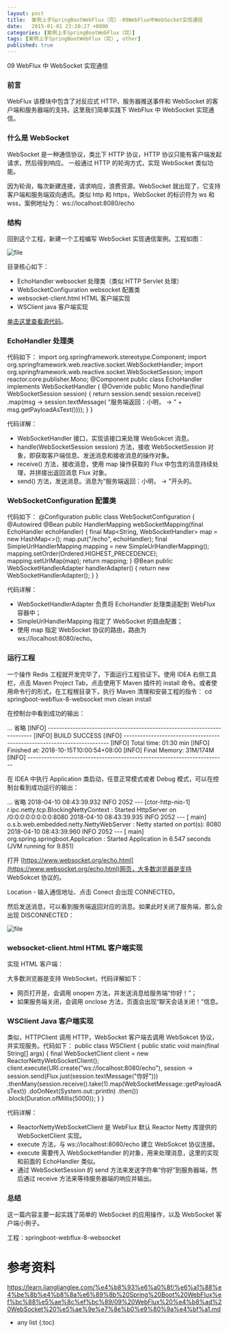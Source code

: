 ```yaml
---
layout: post
title:  案例上手SpringBootWebFlux（完）-09WebFlux中WebSocket实现通信
date:   2015-01-01 23:20:27 +0800
categories: [案例上手SpringBootWebFlux（完）]
tags: [案例上手SpringBootWebFlux（完）, other]
published: true
---
```




09 WebFlux 中 WebSocket 实现通信
### 前言

WebFlux 该模块中包含了对反应式 HTTP、服务器推送事件和 WebSocket 的客户端和服务器端的支持。这里我们简单实践下 WebFlux 中 WebSocket 实现通信。

### 什么是 WebSocket

WebSocket 是一种通信协议，类比下 HTTP 协议，HTTP 协议只能有客户端发起请求，然后得到响应。 一般通过 HTTP 的轮询方式，实现 WebSocket 类似功能。

因为轮询，每次新建连接，请求响应，浪费资源。WebSocket 就出现了，它支持客户端和服务端双向通讯。类似 http 和 https，WebSocket 的标识符为 ws 和 wss，案例地址为：
ws://localhost:8080/echo

### 结构

回到这个工程，新建一个工程编写 WebSocket 实现通信案例。工程如图：

![file](https://learn.lianglianglee.com/%e4%b8%93%e6%a0%8f/%e6%a1%88%e4%be%8b%e4%b8%8a%e6%89%8b%20Spring%20Boot%20WebFlux%ef%bc%88%e5%ae%8c%ef%bc%89/assets/38520c5f22d961494869d108b3c044711525329.png)

目录核心如下：

* EchoHandler websocket 处理类（类似 HTTP Servlet 处理）
* WebSocketConfiguration websocket 配置类
* websocket-client.html HTML 客户端实现
* WSClient java 客户端实现

[单击这里查看源代码](https://github.com/JeffLi1993/springboot-learning-example)。

### EchoHandler 处理类

代码如下：
import org.springframework.stereotype.Component; import org.springframework.web.reactive.socket.WebSocketHandler; import org.springframework.web.reactive.socket.WebSocketSession; import reactor.core.publisher.Mono; @Component public class EchoHandler implements WebSocketHandler { @Override public Mono<Void> handle(final WebSocketSession session) { return session.send( session.receive() .map(msg -> session.textMessage( "服务端返回：小明， -> " + msg.getPayloadAsText()))); } }

代码详解：

* WebSocketHandler 接口，实现该接口来处理 WebSokcet 消息。
* handle(WebSocketSession session) 方法，接收 WebSocketSession 对象，即获取客户端信息、发送消息和接收消息的操作对象。
* receive() 方法，接收消息，使用 map 操作获取的 Flux 中包含的消息持续处理，并拼接出返回消息 Flux 对象。
* send() 方法，发送消息。消息为“服务端返回：小明， -> ”开头的。

### WebSocketConfiguration 配置类

代码如下：
@Configuration public class WebSocketConfiguration { @Autowired @Bean public HandlerMapping webSocketMapping(final EchoHandler echoHandler) { final Map<String, WebSocketHandler> map = new HashMap<>(); map.put("/echo", echoHandler); final SimpleUrlHandlerMapping mapping = new SimpleUrlHandlerMapping(); mapping.setOrder(Ordered.HIGHEST_PRECEDENCE); mapping.setUrlMap(map); return mapping; } @Bean public WebSocketHandlerAdapter handlerAdapter() { return new WebSocketHandlerAdapter(); } }

代码详解：

* WebSocketHandlerAdapter 负责将 EchoHandler 处理类适配到 WebFlux 容器中；
* SimpleUrlHandlerMapping 指定了 WebSocket 的路由配置；
* 使用 map 指定 WebSocket 协议的路由，路由为 ws://localhost:8080/echo。

### 运行工程

一个操作 Redis 工程就开发完毕了，下面运行工程验证下。使用 IDEA 右侧工具栏，点击 Maven Project Tab，点击使用下 Maven 插件的 install 命令。或者使用命令行的形式，在工程根目录下，执行 Maven 清理和安装工程的指令：
cd springboot-webflux-8-websocket mvn clean install

在控制台中看到成功的输出：

... 省略 [INFO] ------------------------------------------------------------------------ [INFO] BUILD SUCCESS [INFO] ------------------------------------------------------------------------ [INFO] Total time: 01:30 min [INFO] Finished at: 2018-10-15T10:00:54+08:00 [INFO] Final Memory: 31M/174M [INFO] ------------------------------------------------------------------------

在 IDEA 中执行 Application 类启动，任意正常模式或者 Debug 模式，可以在控制台看到成功运行的输出：

... 省略 2018-04-10 08:43:39.932 INFO 2052 --- [ctor-http-nio-1] r.ipc.netty.tcp.BlockingNettyContext : Started HttpServer on /0:0:0:0:0:0:0:0:8080 2018-04-10 08:43:39.935 INFO 2052 --- [ main] o.s.b.web.embedded.netty.NettyWebServer : Netty started on port(s): 8080 2018-04-10 08:43:39.960 INFO 2052 --- [ main] org.spring.springboot.Application : Started Application in 6.547 seconds (JVM running for 9.851)

打开 [https://www.websocket.org/echo.html](https://www.websocket.org/echo.html)网页，大多数浏览器是支持 WebSokcet 协议的。

Location - 输入通信地址、点击 Conect 会出现 CONNECTED。

然后发送消息，可以看到服务端返回对应的消息。如果此时关闭了服务端，那么会出现 DISCONNECTED：

![file](https://learn.lianglianglee.com/%e4%b8%93%e6%a0%8f/%e6%a1%88%e4%be%8b%e4%b8%8a%e6%89%8b%20Spring%20Boot%20WebFlux%ef%bc%88%e5%ae%8c%ef%bc%89/assets/39b8cd4ff4872ca11fd091744c83e5171525330.png)

### websocket-client.html HTML 客户端实现

实现 HTML 客户端：
<!DOCTYPE html> <html lang="en"> <head> <meta charset="UTF-8"> <title>Client WebSocket</title> </head> <body> <div class="chat"></div> <script> var clientWebSocket = new WebSocket("ws://localhost:8080/echo"); clientWebSocket.onopen = function () { console.log("clientWebSocket.onopen", clientWebSocket); console.log("clientWebSocket.readyState", "websocketstatus"); clientWebSocket.send("你好！"); } clientWebSocket.onclose = function (error) { console.log("clientWebSocket.onclose", clientWebSocket, error); events("聊天会话关闭！"); } function events(responseEvent) { document.querySelector(".chat").innerHTML += responseEvent + "<br>"; } </script> </body> </html>

大多数浏览器是支持 WebSocket，代码详解如下：

* 网页打开是，会调用 onopen 方法，并发送消息给服务端“你好！”；
* 如果服务端关闭，会调用 onclose 方法，页面会出现“聊天会话关闭！”信息。

### WSClient Java 客户端实现

类似，HTTPClient 调用 HTTP，WebSocket 客户端去调用 WebSokcet 协议，并实现服务。代码如下：
public class WSClient { public static void main(final String[] args) { final WebSocketClient client = new ReactorNettyWebSocketClient(); client.execute(URI.create("ws://localhost:8080/echo"), session -> session.send(Flux.just(session.textMessage("你好"))) .thenMany(session.receive().take(1).map(WebSocketMessage::getPayloadAsText)) .doOnNext(System.out::println) .then()) .block(Duration.ofMillis(5000)); } }

代码详解：

* ReactorNettyWebSocketClient 是 WebFlux 默认 Reactor Netty 库提供的 WebSocketClient 实现。
* execute 方法，与 ws://localhost:8080/echo 建立 WebSokcet 协议连接。
* execute 需要传入 WebSocketHandler 的对象，用来处理消息，这里的实现和前面的 EchoHandler 类似。
* 通过 WebSocketSession 的 send 方法来发送字符串“你好”到服务器端，然后通过 receive 方法来等待服务器端的响应并输出。

### 总结

这一篇内容主要一起实践了简单的 WebSocket 的应用操作，以及 WebSocket 客户端小例子。

工程：springboot-webflux-8-websocket




# 参考资料

https://learn.lianglianglee.com/%e4%b8%93%e6%a0%8f/%e6%a1%88%e4%be%8b%e4%b8%8a%e6%89%8b%20Spring%20Boot%20WebFlux%ef%bc%88%e5%ae%8c%ef%bc%89/09%20WebFlux%20%e4%b8%ad%20WebSocket%20%e5%ae%9e%e7%8e%b0%e9%80%9a%e4%bf%a1.md

* any list
{:toc}
